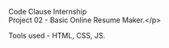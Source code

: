 <p>Code Clause Internship <br>
    Project 02 - Basic Online Resume Maker.&lt;/p&gt;</code>
  </td>
  <td>
    <p>Tools used - HTML, CSS, JS.<br /></p>
  </td>
</tr>

